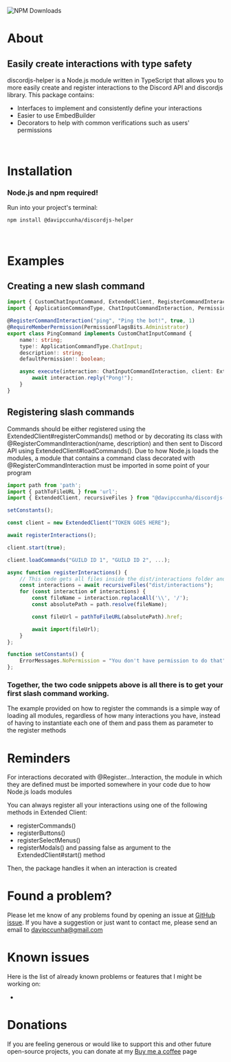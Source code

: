 <p align=”center”>
    <img alt="NPM Downloads" src="https://img.shields.io/npm/dy/%40davipccunha%2Fdiscordjs-helper">
</p>

# About
## Easily create interactions with type safety
discordjs-helper is a Node.js module written in TypeScript that allows you to more easily create and register interactions to the Discord API and discordjs library. This package contains:

- Interfaces to implement and consistently define your interactions
- Easier to use EmbedBuilder
- Decorators to help with common verifications such as users' permissions

</br>

# Installation
### Node.js and npm required!
Run into your project's terminal:
```
npm install @davipccunha/discordjs-helper
```
</br>

# Examples

## Creating a new slash command
```typescript
import { CustomChatInputCommand, ExtendedClient, RegisterCommandInteraction, RequirePermission } from "@davipccunha/discordjs-helper";
import { ApplicationCommandType, ChatInputCommandInteraction, PermissionFlagsBits } from "discord.js";

@RegisterCommandInteraction("ping", "Ping the bot!", true, 1)
@RequireMemberPermission(PermissionFlagsBits.Administrator)
export class PingCommand implements CustomChatInputCommand {
    name!: string;
    type!: ApplicationCommandType.ChatInput;
    description!: string;
    defaultPermission!: boolean;

    async execute(interaction: ChatInputCommandInteraction, client: ExtendedClient): Promise<void> {
        await interaction.reply("Pong!");
    }
}
```

## Registering slash commands
  Commands should be either registered using the ExtendedClient#registerCommands() method or by decorating its class with @RegisterCommandInteraction(name, description) and then sent to Discord API using ExtendedClient#loadCommands(). Due to how Node.js loads the modules, a module that contains a command class decorated with @RegisterCommandInteraction must be imported in some point of your program

```typescript
import path from 'path';
import { pathToFileURL } from 'url';
import { ExtendedClient, recursiveFiles } from "@davipccunha/discordjs-helper";

setConstants();

const client = new ExtendedClient("TOKEN GOES HERE");

await registerInteractions();

client.start(true);

client.loadCommands("GUILD ID 1", "GUILD ID 2", ...);

async function registerInteractions() {
    // This code gets all files inside the dist/interactions folder and loads them so interactions decorated with @Register<Type>Interaction are correctly cached
    const interactions = await recursiveFiles("dist/interactions");
    for (const interaction of interactions) {
        const fileName = interaction.replaceAll('\\', '/');
        const absolutePath = path.resolve(fileName);

        const fileUrl = pathToFileURL(absolutePath).href;

        await import(fileUrl);
    }
};

function setConstants() {
    ErrorMessages.NoPermission = "You don't have permission to do that";
};
```

### Together, the two code snippets above is all there is to get your first slash command working.
The example provided on how to register the commands is a simple way of loading all modules, regardless of how many interactions you have, instead of having to instantiate each one of them and pass them as parameter to the register methods
<br>

# Reminders
For interactions decorated with @Register...Interaction, the module in which they are defined must be imported somewhere in your code due to how Node.js loads modules

You can always register all your interactions using one of the following methods in Extended Client: 
- registerCommands()
- registerButtons()
- registerSelectMenus()
- registerModals()
and passing false as argument to the ExtendedClient#start() method

Then, the package handles it when an interaction is created

# Found a problem?
Please let me know of any problems found by opening an issue at [GitHub issue](https://github.com/davipccunha/discordjs-helper/issues). If you have a suggestion or just want to contact me, please send an email to davipccunha@gmail.com

# Known issues
Here is the list of already known problems or features that I might be working on:

-

# Donations
If you are feeling generous or would like to support this and other future open-source projects, you can donate at my [Buy me a coffee](https://www.buymeacoffee.com/davipccunha) page